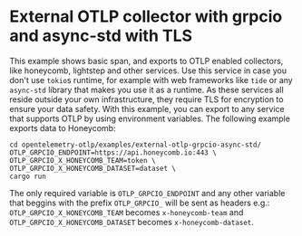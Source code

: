 # External OTLP collector with grpcio and async-std with TLS

This example shows basic span, and exports to OTLP enabled collectors, like honeycomb, lightstep and other services.
Use this service in case you don't use `tokio`s runtime, for example with web frameworks like `tide` or any `async-std` library that
makes you use it as a runtime.
As these services all reside outside your own infrastructure, they require TLS for encryption to ensure your data safety.
With this example, you can export to any service that supports OTLP by using environment variables.
The following example exports data to Honeycomb:

```shell
cd opentelemetry-otlp/examples/external-otlp-grpcio-async-std/
OTLP_GRPCIO_ENDPOINT=https://api.honeycomb.io:443 \
OTLP_GRPCIO_X_HONEYCOMB_TEAM=token \
OTLP_GRPCIO_X_HONEYCOMB_DATASET=dataset \
cargo run
```

The only required variable is `OTLP_GRPCIO_ENDPOINT` and any other variable that beggins with the prefix `OTLP_GRPCIO_` will be sent as headers
e.g.: `OTLP_GRPCIO_X_HONEYCOMB_TEAM` becomes `x-honeycomb-team` and `OTLP_GRPCIO_X_HONEYCOMB_DATASET` becomes `x-honeycomb-dataset`.
